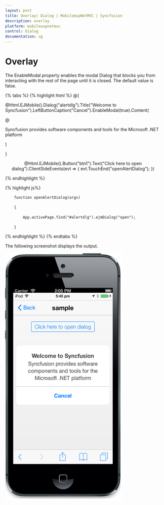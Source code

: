 ```yaml
---
layout: post
title: Overlay| Dialog | MobileAspNetMVC | Syncfusion
description: overlay
platform: mobileaspnetmvc
control: Dialog
documentation: ug
---
```


# Overlay

The EnableModal property enables the modal Dialog that blocks you from interacting with the rest of the page until it is closed. The default value is false.

{% tabs %}
{% highlight html %}
@{

@Html.EJMobile().Dialog("alertdlg").Title("Welcome to Syncfusion").LeftButtonCaption("Cancel").EnableModal(true).Content(

@<div>

Syncfusion provides software components and tools for the Microsoft .NET platform

</div>)

}



<div style="text-align: center">

@Html.EJMobile().Button("btn1").Text("Click here to open dialog").ClientSideEvents(evt => { evt.TouchEnd("openAlertDialog"); })

</div>
{% endhighlight %}

{% highlight js%}



        function openAlertDialog(args)

        {

            App.activePage.find("#alertdlg").ejmDialog("open");

        }
{% endhighlight %}
{% endtabs %}

The following screenshot displays the output.

![](Overlay_images/Overlay_img1.png)



